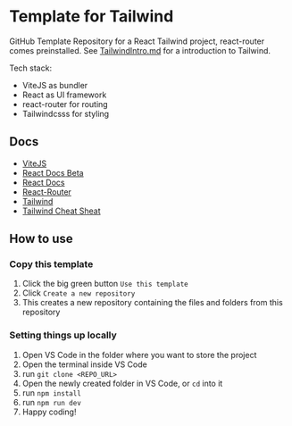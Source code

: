 # Template for Tailwind
GitHub Template Repository for a React Tailwind project, react-router comes preinstalled.
See [TailwindIntro.md](./TailwindIntro.md) for a introduction to Tailwind.

Tech stack:
- ViteJS as bundler
- React as UI framework
- react-router for routing
- Tailwindcsss for styling
## Docs
- [ViteJS](https://vitejs.dev/guide/)
- [React Docs Beta](https://beta.reactjs.org/)
- [React Docs](https://reactjs.org/docs/getting-started.html)
- [React-Router](https://reactrouter.com/en/main/start/tutorial)
- [Tailwind](https://tailwindcss.com/docs/guides/vite)
- [Tailwind Cheat Sheat](https://nerdcave.com/tailwind-cheat-sheet)

## How to use
### Copy this template
1. Click the big green button `Use this template`
2. Click `Create a new repository`
3. This creates a new repository containing the files and folders from this repository

### Setting things up locally
1. Open VS Code in the folder where you want to store the project
2. Open the terminal inside VS Code
3. run ```git clone <REPO_URL>```
4. Open the newly created folder in VS Code, or `cd` into it
5. run ```npm install```
6. run ```npm run dev```
7. Happy coding!